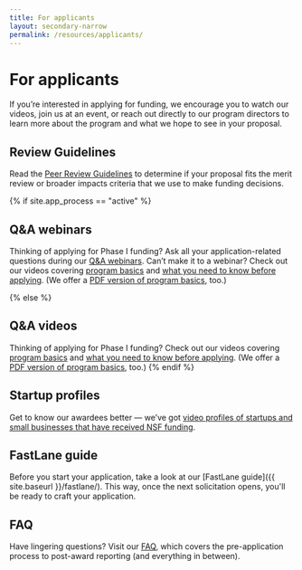 ```yaml
---
title: For applicants
layout: secondary-narrow
permalink: /resources/applicants/
---
```


# For applicants

If you’re interested in applying for funding, we encourage you to watch our videos, join us at an event, or reach out directly to our program directors to learn more about the program and what we hope to see in your proposal. 

## Review Guidelines

Read the [Peer Review Guidelines](https://seedfund.nsf.gov/resources/review/peer-review/) to determine if your proposal fits the merit review or broader impacts criteria that we use to make funding decisions.

{% if site.app_process == "active" %}
## Q&A webinars

Thinking of applying for Phase I funding? Ask all your application-related questions during our [Q&A webinars](https://seedfund.nsf.gov/events/). Can’t make it to a webinar? Check out our videos covering [program basics](https://youtu.be/jjhD5sT4a64) and [what you need to know before applying](https://youtu.be/tKSCgTXkSXc). (We offer a [PDF version of program basics]({{site.baseurl}}/assets/files/press/overview2018.pdf), too.)

{% else %}
## Q&A videos

Thinking of applying for Phase I funding? Check out our videos covering [program basics](https://www.youtube.com/watch?v=1Tm_ToVRpqE) and [what you need to know before applying](https://www.youtube.com/watch?v=-0lhmfczIJ8&feature=youtu.be). (We offer a [PDF version of program basics](https://www.nsf.gov/eng/iip/sbir/documents/About_NSF_SBIR_STTR.pdf), too.)
{% endif %}

## Startup profiles

Get to know our awardees better — we’ve got [video profiles of startups and small businesses that have received NSF funding](https://www.youtube.com/playlist?list=PLGhBP1C7iCOkPp8yv2I3ZGk16LiMIiikb).

## FastLane guide

Before you start your application, take a look at our [FastLane guide]({{ site.baseurl }}/fastlane/). This way, once the next solicitation opens, you'll be ready to craft your application. 

## FAQ

Have lingering questions? Visit our [FAQ](https://www.nsf.gov/pubs/2018/nsf18068/nsf18068.jsp), which covers the pre-application process to post-award reporting (and everything in between).
